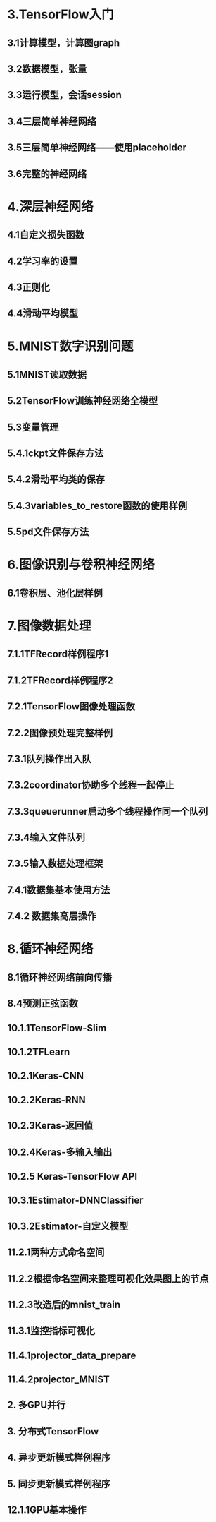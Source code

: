 # 3.TensorFlow入门 #
## 3.1计算模型，计算图graph ##
## 3.2数据模型，张量 ##
## 3.3运行模型，会话session ##
## 3.4三层简单神经网络 ##
## 3.5三层简单神经网络——使用placeholder ##
## 3.6完整的神经网络 ##

# 4.深层神经网络 #
## 4.1自定义损失函数 ##
## 4.2学习率的设置 ##
## 4.3正则化 ##
## 4.4滑动平均模型 ##

# 5.MNIST数字识别问题 #
## 5.1MNIST读取数据 ##
## 5.2TensorFlow训练神经网络全模型 ##
## 5.3变量管理 ##
## 5.4.1ckpt文件保存方法 ##
## 5.4.2滑动平均类的保存 ##
## 5.4.3variables_to_restore函数的使用样例 ##
## 5.5pd文件保存方法 ##

# 6.图像识别与卷积神经网络 #
## 6.1卷积层、池化层样例 ##

# 7.图像数据处理 #
## 7.1.1TFRecord样例程序1 ##
## 7.1.2TFRecord样例程序2 ##
## 7.2.1TensorFlow图像处理函数 ##
## 7.2.2图像预处理完整样例 ##
## 7.3.1队列操作出入队 ##
## 7.3.2coordinator协助多个线程一起停止 ##
## 7.3.3queuerunner启动多个线程操作同一个队列 ##
## 7.3.4输入文件队列 ##
## 7.3.5输入数据处理框架 ##
## 7.4.1数据集基本使用方法 ##
## 7.4.2 数据集高层操作 ##

# 8.循环神经网络 #
## 8.1循环神经网络前向传播 ##
## 8.4预测正弦函数 ##

## 10.1.1TensorFlow-Slim ##
## 10.1.2TFLearn ##
## 10.2.1Keras-CNN ##
## 10.2.2Keras-RNN ##
## 10.2.3Keras-返回值 ##
## 10.2.4Keras-多输入输出 ##
## 10.2.5 Keras-TensorFlow API ##
## 10.3.1Estimator-DNNClassifier ##
## 10.3.2Estimator-自定义模型 ##

## 11.2.1两种方式命名空间 ##
## 11.2.2根据命名空间来整理可视化效果图上的节点 ##
## 11.2.3改造后的mnist_train ##
## 11.3.1监控指标可视化 ##
## 11.4.1projector_data_prepare ##
## 11.4.2projector_MNIST ##

## 2. 多GPU并行 ##
## 3. 分布式TensorFlow ##
## 4. 异步更新模式样例程序 ##
## 5. 同步更新模式样例程序 ##
## 12.1.1GPU基本操作 ##







